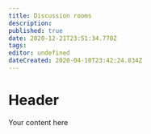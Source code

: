 ```yaml
---
title: Discussion rooms
description: 
published: true
date: 2020-12-21T23:51:34.770Z
tags: 
editor: undefined
dateCreated: 2020-04-10T23:42:24.834Z
---
```


# Header
Your content here